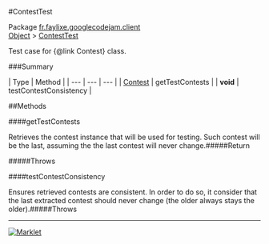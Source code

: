 #ContestTest

Package [fr.faylixe.googlecodejam.client](README.md)<br>
[Object](../../../java/langObject.md) > [ContestTest](ContestTest.md)

Test case for {@link Contest} class.

###Summary


| Type | Method |
| --- | --- | --- |
| [Contest](Contest.md) | getTestContests |
| **void** | testContestConsistency |

##Methods

####getTestContests


Retrieves the contest instance that will
 be used for testing. Such contest will be
 the last, assuming the the last contest
 will never change.#####Return


#####Throws


####testContestConsistency


Ensures retrieved contests are consistent.
 In order to do so, it consider that the last extracted
 contest should never change (the older always stays the older).#####Throws


---
[![Marklet](https://img.shields.io/badge/Generated%20by-Marklet-green.svg)](https://github.com/Faylixe/marklet)
